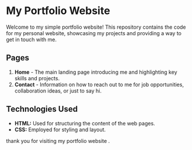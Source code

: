 # My Portfolio Website

Welcome to my simple portfolio website! This repository contains the code for my personal website, showcasing my projects and providing a way to get in touch with me.

## Pages

1. **Home** - The main landing page introducing me and highlighting key skills and projects.
2. **Contact** - Information on how to reach out to me for job opportunities, collaboration ideas, or just to say hi.

## Technologies Used

- **HTML:** Used for structuring the content of the web pages.
- **CSS:** Employed for styling and layout.

thank you for visiting my portfolio website .
